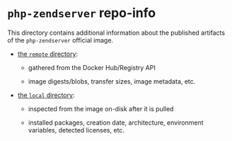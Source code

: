 # `php-zendserver` repo-info

This directory contains additional information about the published artifacts of the `php-zendserver` official image.

-	[the `remote` directory](remote/):

	-	gathered from the Docker Hub/Registry API

	-	image digests/blobs, transfer sizes, image metadata, etc.

-	[the `local` directory](local/):

	-	inspected from the image on-disk after it is pulled

	-	installed packages, creation date, architecture, environment variables, detected licenses, etc.
